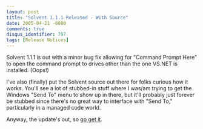 ```yaml
---
layout: post
title: "Solvent 1.1.1 Released - With Source"
date: 2005-04-21 -0800
comments: true
disqus_identifier: 797
tags: [Release Notices]
---
```

Solvent 1.1.1 is out with a minor bug fix allowing for "Command Prompt
Here" to open the command prompt to drives other than the one VS.NET is
installed. (Oops!)
 
 I've also (finally) put the Solvent source out there for folks curious
how it works. You'll see a lot of stubbed-in stuff where I was/am trying
to get the Windows "Send To" menu to show up in there, but it'll
probably just forever be stubbed since there's no great way to interface
with "Send To," particularly in a managed code world.
 
 Anyway, the update's out, so [go get
it](/archive/2004/06/25/solvent---power-toys-for-visual-studio-.net.aspx).
